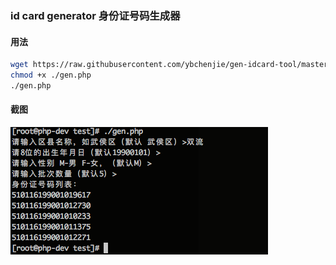 ### id card generator 身份证号码生成器


#### 用法

``` sh
wget https://raw.githubusercontent.com/ybchenjie/gen-idcard-tool/master/gen.php
chmod +x ./gen.php
./gen.php 
```

#### 截图
![usage](usage.png)